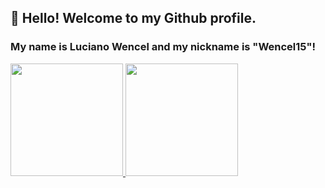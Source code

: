 

## 👋 Hello! Welcome to my Github profile.
### My name is Luciano Wencel and my nickname is "Wencel15"!


<div>
<a href="https://github.com/Wencel15">
<img height="180em" src="https://github-readme-stats.vercel.app/api/top-langs/?username=Wencel15&layout=compact&langs_count=7&theme=dracula"/>
<img height="180em" src="https://github-readme-stats.vercel.app/api?username=Wencel15&show_icons=true&theme=dracula&include_all_commits=true&count_private=true"/>
</div>

<!--
**Wencel15/Wencel15** is a ✨ _special_ ✨ repository because its `README.md` (this file) appears on your GitHub profile.

Here are some ideas to get you started:

- 🔭 I’m currently working on ...
- 🌱 I’m currently learning ...
- 👯 I’m looking to collaborate on ...
- 🤔 I’m looking for help with ...
- 💬 Ask me about ...
- 📫 How to reach me: ...
- 😄 Pronouns: ...
- ⚡ Fun fact: ...
-->
